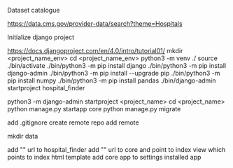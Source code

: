 Dataset catalogue

https://data.cms.gov/provider-data/search?theme=Hospitals

Initialize django project 

https://docs.djangoproject.com/en/4.0/intro/tutorial01/
mkdir <project_name_env>
cd <project_name_env>
python3 -m venv ./
source ./bin/activate
./bin/python3  -m pip install django
./bin/python3  -m pip install django-admin
./bin/python3  -m pip install --upgrade pip
./bin/python3  -m pip install numpy
./bin/python3  -m pip install pandas
./bin/django-admin startproject hospital_finder

python3 -m django-admin startproject <project_name>
cd <project_name>
python manage.py startapp core 
python manage.py migrate 

add .gitignore
create remote repo
add remote 

mkdir data

add "" url to hospital_finder 
add "" url to core and point to index view which points to index html template
add core app to settings installed app

